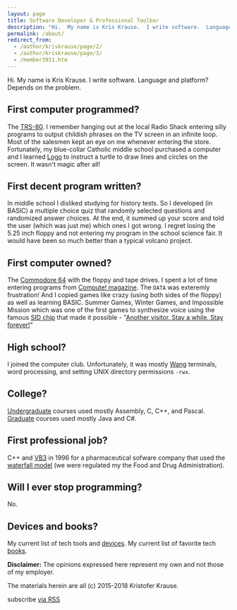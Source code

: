 ```yaml
---
layout: page
title: Software Developer & Professional Toolbar
description: "Hi.  My name is Kris Krause.  I write software.  Language and platform?  Depends on the problem."
permalink: /about/
redirect_from:
  - /author/kriskrause/page/2/
  - /author/kriskrause/page/3/
  - /member3911.htm
---
```

Hi.  My name is Kris Krause.  I write software.  Language and platform?  Depends on the problem.

## First computer programmed?
The [TRS-80](https://en.wikipedia.org/wiki/TRS-80).  I remember hanging out at the local Radio Shack entering silly programs to output childish phrases on the TV screen in an infinite loop.  Most of the salesmen kept an eye on me whenever entering the store.  Fortunately, my blue-collar Catholic middle school purchased a computer and I learned [Logo](https://en.wikipedia.org/wiki/Logo_%28programming_language%29) to instruct a turtle to draw lines and circles on the screen.  It wasn't magic after all!

## First decent program written?
In middle school I disliked studying for history tests.  So I developed (in BASIC) a multiple choice quiz that randomly selected questions and randomized answer choices.  At the end, it summed up your score and told the user (which was just me) which ones I got wrong.  I regret losing the 5.25 inch floppy and not entering my program in the school science fair.  It would have been so much better than a typical volcano project.

## First computer owned?
The [Commodore 64](https://en.wikipedia.org/wiki/Commodore_64) with the floppy and tape drives.  I spent a lot of time entering programs from [Compute! magazine](http://www.atarimagazines.com/compute/).  The `DATA` was exteremly frustration!  And I copied games like crazy (using both sides of the floppy) as well as learning BASIC.  Summer Games, Winter Games, and Impossible Mission which was one of the first games to synthesize voice using the famous [SID chip](https://www.c64-wiki.com/wiki/SID) that made it possible - "[Another visitor.  Stay a while.  Stay forever!](https://www.youtube.com/watch?v=k35dUj5kG90)"

## High school?
I joined the computer club.  Unfortunately, it was mostly [Wang](https://en.wikipedia.org/wiki/Wang_Laboratories) terminals, word processing, and setting UNIX directory permissions `-rwx`.

## College?
[Undergraduate](http://www.lvc.edu/) courses used mostly Assembly, C, C++, and Pascal.  [Graduate](http://www.du.edu/) courses used mostly Java and C#.

## First professional job?
C++ and [VB3](https://en.wikipedia.org/wiki/Visual_Basic) in 1996 for a pharmaceutical sofware company that used the [waterfall model](https://en.wikipedia.org/wiki/Waterfall_model) (we were regulated my the Food and Drug Administration).

## Will I ever stop programming?
No.

## Devices and books?

My current list of tech tools and [devices](/devices).  My current list of favorite tech [books](/books).

**Disclaimer:** The opinions expressed here represent my own and not those of my employer.

The materials herein are all (c) 2015-2018 Kristofer Krause.

<p class="rss-subscribe">
	<span class="fi-rss size-21"></span> subscribe <a href="{{ "/feed.xml" | prepend: site.baseurl }}">via RSS</a>
</p>
